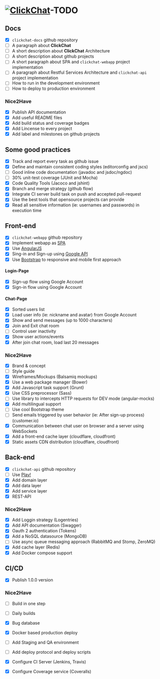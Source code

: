 # [![ClickChat](http://public.acactown.org/clickchat-logo-readme-files.png)](http://bootenv.com)-TODO

## Docs

- [x] `clickchat-docs` github repository
- [ ] A paragraph about **ClickChat**
- [ ] A short description about **ClickChat** Architecture
- [ ] A short description about github projects
- [ ] A short paragraph about SPA and `clickchat-webapp` project implementation
- [ ] A paragraph about Restful Services Architecture and `clickchat-api` project implementation
- [ ] How to run in the development environment
- [ ] How to deploy to production environment

### Nice2Have

- [x] Publish API documentation
- [x] Add useful README files
- [x] Add build status and coverage badges
- [x] Add Lincense to every project
- [x] Add label and milestones on github projects

## Some good practices

- [x] Track and report every task as github issue
- [x] Define and maintain consistent coding styles (editorconfig and jscs)
- [ ] Good inline code documentation (javadoc and jsdoc/ngdoc)
- [ ] 30% unit-test coverage (JUnit and Mocha)
- [x] Code Quality Tools (Jacoco and jshint)
- [x] Branch and merge strategy (github flow)
- [x] Integrate CI server build task on push and accepted pull-request
- [x] Use the best tools that opensource projects can provide
- [x] Read all sensitive information (ie: usernames and passwords) in execution time

## Front-end

- [x] `clickchat-webapp` github repository
- [x] Implement webapp as [SPA](http://en.wikipedia.org/wiki/Single-page_application)
- [x] Use [AngularJS](https://angularjs.org/)
- [x] Sing-in and Sign-up using [Google API](https://developers.google.com/api-client-library/javascript/start/start-js)
- [x] Use [Bootstrap](http://getbootstrap.com/) to responsive and mobile first approach

#### Login-Page

- [x] Sign-up flow using Google Account
- [x] Sign-in flow using Google Account

#### Chat-Page

- [x] Sorted users list
- [x] Load user info (ie: nickname and avatar) from Google Account
- [x] Show and send messages (up to 1000 characters)
- [x] Join and Exit chat room
- [ ] Control user inactivity
- [x] Show user actions/events
- [x] After join chat room, load last 20 messages

### Nice2Have

- [x] Brand & concept
- [ ] Style guide
- [x] Wireframes/Mockups (Balsamiq mockups)
- [x] Use a web package manager (Bower)
- [x] Add Javascript task support (Grunt)
- [x] Use CSS preprocessor (Sass)
- [ ] Use library to intercepts HTTP requests for DEV mode (angular-mocks)
- [x] Add multilingual support
- [ ] Use cool Bootstrap theme
- [ ] Send emails triggered by user behavior (ie: After sign-up process)(customer.io)
- [x] Communication between chat user on browser and a server using WebSockets 
- [x] Add a front-end cache layer (cloudflare, cloudfront)
- [x] Static assets CDN distribution (cloudflare, cloudfront)

## Back-end

- [x] `clickchat-api` github repository
- [ ] Use [Play!](https://www.playframework.com/)
- [x] Add domain layer
- [x] Add data layer
- [x] Add service layer
- [x] REST-API

### Nice2Have

- [x] Add Loggin strategy (Logentries)
- [x] Add API documentation (Swagger)
- [x] Oauth 2 authentication (Tokens)
- [x] Add a NoSQL datasource (MongoDB)
- [ ] Use async queue messaging approach (RabbitMQ and Stomp, ZeroMQ)
- [x] Add cache layer (Redis)
- [x] Add Docker compose support

## CI/CD

- [x] Publish 1.0.0 version

### Nice2Have

- [ ] Build in one step
- [ ] Daily builds
- [x] Bug database
- [x] Docker based production deploy
- [ ] Add Staging and QA environment
- [ ] Add deploy protocol and deploy scripts
- [x] Configure CI Server (Jenkins, Travis)
- [x] Configure Coverage service (Coveralls)

